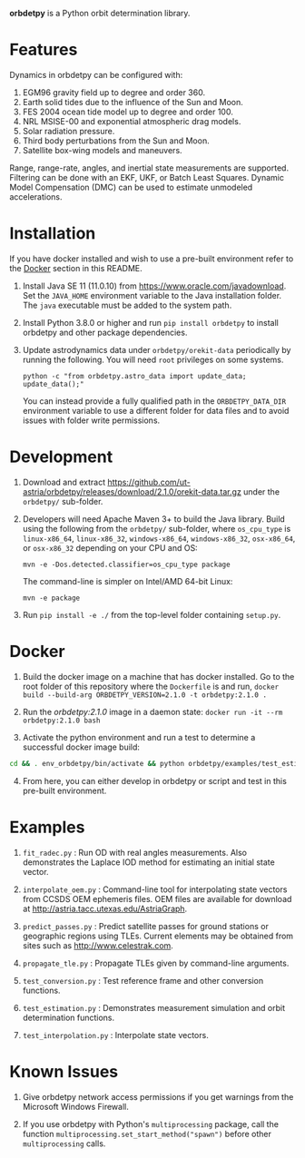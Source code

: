**orbdetpy** is a Python orbit determination library.

# Features

Dynamics in orbdetpy can be configured with:

1. EGM96 gravity field up to degree and order 360.
2. Earth solid tides due to the influence of the Sun and Moon.
3. FES 2004 ocean tide model up to degree and order 100.
4. NRL MSISE-00 and exponential atmospheric drag models.
5. Solar radiation pressure.
6. Third body perturbations from the Sun and Moon.
7. Satellite box-wing models and maneuvers.

Range, range-rate, angles, and inertial state measurements are supported. Filtering can be done with an EKF, UKF, or Batch Least Squares. Dynamic Model Compensation (DMC) can be used to estimate unmodeled accelerations.

# Installation

If you have docker installed and wish to use a pre-built environment refer to the [Docker](#docker) section in this README.

1. Install Java SE 11 (11.0.10) from <https://www.oracle.com/javadownload>. Set the `JAVA_HOME` environment variable to the Java installation folder. The `java` executable must be added to the system path.

2. Install Python 3.8.0 or higher and run `pip install orbdetpy` to install orbdetpy and other package dependencies.

3. Update astrodynamics data under `orbdetpy/orekit-data` periodically by running the following. You will need `root` privileges on some systems.

   `python -c "from orbdetpy.astro_data import update_data; update_data();"`

   You can instead provide a fully qualified path in the `ORBDETPY_DATA_DIR` environment variable to use a different folder for data files and to avoid issues with folder write permissions.

# Development

1. Download and extract <https://github.com/ut-astria/orbdetpy/releases/download/2.1.0/orekit-data.tar.gz> under the `orbdetpy/` sub-folder.

2. Developers will need Apache Maven 3+ to build the Java library. Build using the following from the `orbdetpy/` sub-folder, where `os_cpu_type` is `linux-x86_64`, `linux-x86_32`, `windows-x86_64`, `windows-x86_32`, `osx-x86_64`, or `osx-x86_32` depending on your CPU and OS:

   `mvn -e -Dos.detected.classifier=os_cpu_type package`

   The command-line is simpler on Intel/AMD 64-bit Linux:

   `mvn -e package`

3. Run `pip install -e ./` from the top-level folder containing `setup.py`.

# Docker

1. Build the docker image on a machine that has docker installed. Go to the root folder of this repository where the `Dockerfile` is and run, `docker build --build-arg ORBDETPY_VERSION=2.1.0 -t orbdetpy:2.1.0 .`

2. Run the *orbdetpy:2.1.0* image in a daemon state: `docker run -it --rm orbdetpy:2.1.0 bash`

3. Activate the python environment and run a test to determine a successful docker image build:

```bash
cd && . env_orbdetpy/bin/activate && python orbdetpy/examples/test_estimation.py
```

4. From here, you can either develop in orbdetpy or script and test in this pre-built environment.

# Examples

1. `fit_radec.py` : Run OD with real angles measurements. Also demonstrates the Laplace IOD method for estimating an initial state vector.

2. `interpolate_oem.py` : Command-line tool for interpolating state vectors from CCSDS OEM ephemeris files. OEM files are available for download at <http://astria.tacc.utexas.edu/AstriaGraph>.

3. `predict_passes.py` : Predict satellite passes for ground stations or geographic regions using TLEs. Current elements may be obtained from sites such as <http://www.celestrak.com>.

4. `propagate_tle.py` : Propagate TLEs given by command-line arguments.

5. `test_conversion.py` : Test reference frame and other conversion functions.

6. `test_estimation.py` : Demonstrates measurement simulation and orbit determination functions.

7. `test_interpolation.py` : Interpolate state vectors.

# Known Issues

1. Give orbdetpy network access permissions if you get warnings from the Microsoft Windows Firewall. 

2. If you use orbdetpy with Python's `multiprocessing` package, call the function `multiprocessing.set_start_method("spawn")` before other `multiprocessing` calls.
